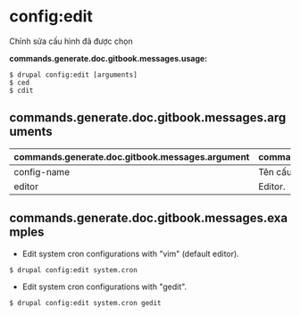 # config:edit
Chỉnh sửa cấu hình đã được chọn

**commands.generate.doc.gitbook.messages.usage:**
```
$ drupal config:edit [arguments]
$ ced  
$ cdit  
```

## commands.generate.doc.gitbook.messages.arguments
commands.generate.doc.gitbook.messages.argument | commands.generate.doc.gitbook.messages.details
---------|-------------
config-name | Tên cấu hình
editor | Editor.

## commands.generate.doc.gitbook.messages.examples
* Edit system cron configurations with "vim" (default editor).
```
$ drupal config:edit system.cron
```
* Edit system cron configurations with "gedit".
```
$ drupal config:edit system.cron gedit
```
